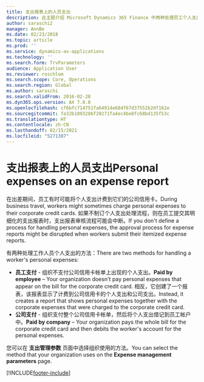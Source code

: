 ```yaml
---
title: 支出报表上的人员支出
description: 此主题介绍 Microsoft Dynamics 365 Finance 中两种处理员工个人支出的方法。
author: saraschi2
manager: AnnBe
ms.date: 02/23/2018
ms.topic: article
ms.prod: ''
ms.service: dynamics-ax-applications
ms.technology: ''
ms.search.form: TrvParameters
audience: Application User
ms.reviewer: roschlom
ms.search.scope: Core, Operations
ms.search.region: Global
ms.author: saraschi
ms.search.validFrom: 2016-02-28
ms.dyn365.ops.version: AX 7.0.0
ms.openlocfilehash: cf6bfc714751fa64914e684f67d37552b2df162e
ms.sourcegitcommit: fa32b1893286f20271fa4ec4be8fc68bd135f53c
ms.translationtype: HT
ms.contentlocale: zh-CN
ms.lasthandoff: 02/15/2021
ms.locfileid: "5271387"
---
```

# <a name="personal-expenses-on-an-expense-report"></a><span data-ttu-id="ac2c1-103">支出报表上的人员支出</span><span class="sxs-lookup"><span data-stu-id="ac2c1-103">Personal expenses on an expense report</span></span>

<span data-ttu-id="ac2c1-104">在出差期间，员工有时可能将个人支出计费到它们的公司信用卡。</span><span class="sxs-lookup"><span data-stu-id="ac2c1-104">During business travel, workers might sometimes charge personal expenses to their corporate credit cards.</span></span> <span data-ttu-id="ac2c1-105">如果不制订个人支出处理流程，则在员工提交其明细化的支出报表时，支出报表审核流程可能会中断。</span><span class="sxs-lookup"><span data-stu-id="ac2c1-105">If you don't define a process for handling personal expenses, the approval process for expense reports might be disrupted when workers submit their itemized expense reports.</span></span> 

<span data-ttu-id="ac2c1-106">有两种处理工作人员个人支出的方法：</span><span class="sxs-lookup"><span data-stu-id="ac2c1-106">There are two methods for handling a worker's personal expenses:</span></span>

- <span data-ttu-id="ac2c1-107">**员工支付** - 组织不支付公司信用卡帐单上出现的个人支出。</span><span class="sxs-lookup"><span data-stu-id="ac2c1-107">**Paid by employee** – Your organization doesn't pay personal expenses that appear on the bill for the corporate credit card.</span></span> <span data-ttu-id="ac2c1-108">相反，它创建了一个报表，该报表显示了计费到公司信用卡的个人支出和公司支出。</span><span class="sxs-lookup"><span data-stu-id="ac2c1-108">Instead, it creates a report that shows personal expenses together with the corporate expenses that were charged to the corporate credit card.</span></span>
- <span data-ttu-id="ac2c1-109">**公司支付** - 组织支付整个公司信用卡帐单，然后将个人支出借记到员工帐户中。</span><span class="sxs-lookup"><span data-stu-id="ac2c1-109">**Paid by company** – Your organization pays the whole bill for the corporate credit card and then debits the worker's account for the personal expenses.</span></span>

<span data-ttu-id="ac2c1-110">您可以在 **支出管理参数** 页面中选择组织使用的方法。</span><span class="sxs-lookup"><span data-stu-id="ac2c1-110">You can select the method that your organization uses on the **Expense management parameters** page.</span></span>


[!INCLUDE[footer-include](../includes/footer-banner.md)]